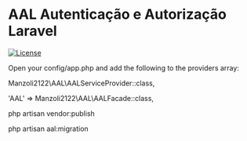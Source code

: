 # AAL Autenticação e Autorização Laravel

[![License](https://poser.pugx.org/manzoli2122/all/license)](https://packagist.org/packages/manzoli2122/all)

Open your config/app.php and add the following to the providers array:

Manzoli2122\AAL\AALServiceProvider::class,

'AAL'   => Manzoli2122\AAL\AALFacade::class,

php artisan vendor:publish



php artisan aal:migration